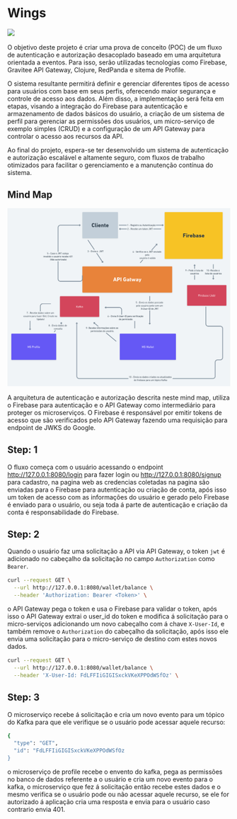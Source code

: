 # Wings


![](https://img.shields.io/static/v1?label=Status&message=Draft&&color=yellow)

O objetivo deste projeto é criar uma prova de conceito (POC) de um fluxo de autenticação e autorização desacoplado baseado em uma arquitetura orientada a eventos. Para isso, serão utilizadas tecnologias como Firebase, Gravitee API Gateway, Clojure, RedPanda e sitema de Profile.

O sistema resultante permitirá definir e gerenciar diferentes tipos de acesso para usuários com base em seus perfis, oferecendo maior segurança e controle de acesso aos dados. Além disso, a implementação será feita em etapas, visando a integração do Firebase para autenticação e armazenamento de dados básicos do usuário, a criação de um sistema de perfil para gerenciar as permissões dos usuários, um micro-serviço de exemplo simples (CRUD) e a configuração de um API Gateway para controlar o acesso aos recursos da API.

Ao final do projeto, espera-se ter desenvolvido um sistema de autenticação e autorização escalável e altamente seguro, com fluxos de trabalho otimizados para facilitar o gerenciamento e a manutenção contínua do sistema.

## Mind Map

![](./images/mind-map.png)

A arquitetura de autenticação e autorização descrita neste mind map, utiliza o Firebase para autenticação e o API Gateway como intermediário para proteger os microserviços. O Firebase é responsável por emitir tokens de acesso que são verificados pelo API Gateway fazendo uma requisição para endpoint de JWKS do Google.

## Step: 1
O fluxo começa com o usuário acessando o endpoint http://127.0.0.1:8080/login para fazer login ou http://127.0.0.1:8080/signup para cadastro, na pagina web as credencias coletadas na pagina são enviadas para o Firebase para autenticação ou criação de conta, após isso um token de acesso com as informações do usuário e gerado pelo Firebase é enviado para o usuário, ou seja toda á parte de autenticação e criação da conta é responsabilidade do Firebase.

## Step: 2
Quando o usuário faz uma solicitação a API via API Gateway, o token `jwt` é adicionado no cabeçalho da solicitação no campo `Authorization` como `Bearer`.

```bash
curl --request GET \
  --url http://127.0.0.1:8080/wallet/balance \
  --header 'Authorization: Bearer <Token>' \
```

o API Gateway pega o token e usa o Firebase para validar o token, após isso o API Gateway extrai o user_id do token e modifica á solicitação para o micro-serviços adicionando um novo cabeçalho com á chave `X-User-Id`, e também remove o `Authorization` do cabeçalho da solicitação, após isso ele envia uma solicitação para o micro-serviço de destino com estes novos dados.

```bash
curl --request GET \
  --url http://127.0.0.1:8080/wallet/balance \
  --header 'X-User-Id: FdLFFIiGIGISxckVKeXPPOdWSfOz' \
```

## Step: 3
O microserviço recebe á solicitação e cria um novo evento para um tópico do Kafka para que ele verifique se o usuário pode acessar aquele recurso:

```bash
{
  "type": "GET",
  "id": "FdLFFIiGIGISxckVKeXPPOdWSfOz
}
```

o microserviço de profile recebe o envento do kafka, pega as permissões no banco de dados referente a o usuário e cria um novo evento para o kafka, o microserviço que fez á solicitação então recebe estes dados e o mesmo verifica se o usuário pode ou não acessar aquele recurso, se ele for autorizado á aplicação cria uma resposta e envia para o usuário caso contrario envia 401.
